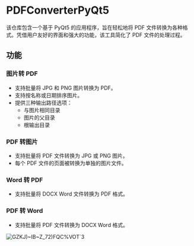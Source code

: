 # PDFConverterPyQt5

该仓库包含一个基于 PyQt5 的应用程序，旨在轻松地将 PDF 文件转换为各种格式。凭借用户友好的界面和强大的功能，该工具简化了 PDF 文件的处理过程。

## 功能

### 图片转 PDF
- 支持批量将 JPG 和 PNG 图片转换为 PDF。
- 支持按名称或日期排序图片。
- 提供三种输出路径选项：
  - 与图片相同目录
  - 图片的父目录
  - 根输出目录

### PDF 转图片
- 支持批量将 PDF 文件转换为 JPG 或 PNG 图片。
- 每个 PDF 文件的页面被转换为单独的图片文件。

### Word 转 PDF
- 支持批量将 DOCX Word 文件转换为 PDF 格式。

### PDF 转 Word
- 支持批量将 PDF 文件转换为 DOCX Word 格式。


![GZKJ)~IB~Z_72)FQC%VOT`3](https://github.com/user-attachments/assets/98a4e6c1-dd44-451c-907a-15147633e738)

